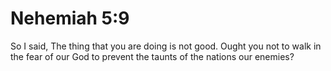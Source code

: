 # Nehemiah 5:9

So I said, The thing that you are doing is not good. Ought you not to walk in the fear of our God to prevent the taunts of the nations our enemies?
